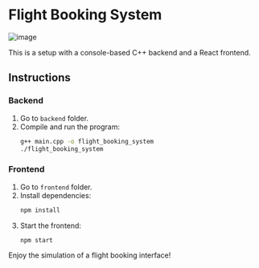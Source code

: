 
# Flight Booking System

![image](https://github.com/user-attachments/assets/46e7028f-6c5d-4c40-8f71-919f16a86969)


This is a setup with a console-based C++ backend and a React frontend.

## Instructions

### Backend
1. Go to `backend` folder.
2. Compile and run the program:
   ```bash
   g++ main.cpp -o flight_booking_system
   ./flight_booking_system
   ```

### Frontend
1. Go to `frontend` folder.
2. Install dependencies:
   ```bash
   npm install
   ```
3. Start the frontend:
   ```bash
   npm start
   ```

Enjoy the simulation of a flight booking interface!
